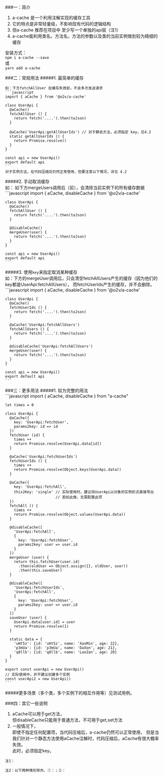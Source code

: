 ###一：简介
1. a-cache 是一个利用注解实现的缓存工具
2. 它的特点是非常轻量级，不影响现有代码的逻辑结构
3. 但a-cache 推荐在项目中 至少写一个单独的api层（注1）
4. a-cache能利用类名，方法名，方法的参数以及类的当前实例做到较为精细的缓存

安装方式：  
```npm i a-cache --save```  
或  
```yarn add a-cache```

###二：常规用法
#####1. 最简单的缓存  
    
    如：下方fetchAllUser 在缓存失效前，不会多次发送请求
    ```javascript
    import { aCache } from '@o2v/a-cache'

    class UserApi {
      @aCache()
      fetchAllUser () {
        return fetch('....').then(toJson)
      }
   
      @aCache('UserApi:getAllUserIds') // 对于静态方法，必须指定 key，见4.2
      static getAllUserIds () {
        return Promise.resolve()
      }
    }
 
    const api = new UserApi()
    export default api
    ```
    对于实例方法，在代码压缩后仍然正常使用，但要注意以下情况，详见 4.2
    
#####2. 手动取消缓存  
    如： 如下方mergeUsers调用后（前），会清除当前实例下的所有缓存数据
    ```javascript
    import { aCache, disableCache } from '@o2v/a-cache'
 
    class UserApi {
      @aCache()
      fetchAllUser () {
        return fetch('....').then(toJson)
      }
   
      @disableCache()  
      mergeUser(user) {
        return fetch('....').then(toJson)
      }
    }
 
    const api = new UserApi()
    export default api
    ```
    
#####3. 使用`key`来指定取消某种缓存  
    如：下方的mergeUser调用后，只会清空fetchAllUsers产生的缓存（因为他们的key都是UserApi:fetchAllUsers），
    而fetchUserIds产生的缓存，并不会删除。
    ```javascript
    import { aCache, disableCache } from '@o2v/a-cache'
 
    class UserApi {
      @aCache()
      fetchUserIds () {
        return fetch('....').then(toJson)
      }
   
      @aCache('UserApi:fetchAllUsers')
      fetchAllUsers () {
        return fetch('....').then(toJson)
      }
   
      @disableCache('UserApi:fetchAllUsers')  
      mergeUser(user) {
        return fetch('....').then(toJson)
      }
    }
 
    const api = new UserApi()
    export default api
    ```

###三：更多用法
#####1. 较为完整的用法  
    ```javascript
    import { aCache, disableCache } from "a-cache"

    let times = 0

    class UserApi {
      @aCache({
        key: 'UserApi:fetchUser',
        params2key: id => id
      })
      fetchUser (id) {
        times ++
        return Promise.resolve(UserApi.data[id])
      }

      @aCache('UserApi:fetchUserIds')
      fetchUserIds () {
        times ++
        return Promise.resolve(Object.keys(UserApi.data))
      }

      @aCache({
        key: 'UserApi:fetchAll',
        this2Key: 'single' // 实际使用时，建议将UserApi以对象的实例形式直接导出
                           // 若如此做，无需配置此项
      })
      fetchAll () {
        times ++
        return Promise.resolve(Object.values(UserApi.data))
      }

      @disableCache([
        'UserApi:fetchAll',
        {
          key: 'UserApi:fetchUser',
          params2key: user => user.id
        }
      ])
      mergeUser (user) {
        return this.fetchUser(user.id)
          .then(oldUser => Object.assign({}, oldUser, user))
          .then(this.saveUser)
      }

      @disableCache([
        'UserApi:fetchUserIds',
        'UserApi:fetchAll',
        {
          key: 'UserApi:fetchUser',
          params2key: user => user.id
        }
      ])
      saveUser (user) {
        UserApi.data[user.id] = user
        return Promise.resolve(1)
      }

      static data = {
        'uHt5z': {id: 'uHt5z', name: 'XaoMin', age: 22},
        'p3mUa': {id: 'p3mUa', name: 'DaXon', age: 21},
        'q8llb': {id: 'q8llb', name: 'LaoZan', age: 20}
      }
    }

    export const userApi = new UserApi()
    // 实际使用中，并不建议创建多个实例
    const userApi2 = new UserApi()
    ```
#####更多场景（多个类，多个实例下的相互作用等）见测试用例。

###四：其它一些说明
1. aCache可以用于get方法，  
但disableCache只能用于普通方法，不可用于get,set方法
2. 一般情况下，  
即使不指定任何配置项，当代码压缩后，a-cache仍然可以正常使用，
但是当我们针对一个静态方法使用aCache注解时，代码压缩后，aCache有很大概率失效。  
此时，必须指定key。
 
```
注1：  

注2：以下两种情形除外，①：；②：
```


